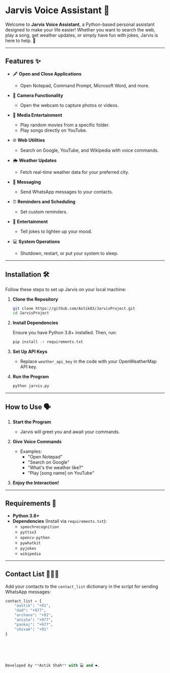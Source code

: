 # Jarvis Voice Assistant 🚀

Welcome to **Jarvis Voice Assistant**, a Python-based personal assistant designed to make your life easier! Whether you want to search the web, play a song, get weather updates, or simply have fun with jokes, Jarvis is here to help. 🌟

---

## Features ✨

- 🖋️ **Open and Close Applications**
  - Open Notepad, Command Prompt, Microsoft Word, and more.

- 📸 **Camera Functionality**
  - Open the webcam to capture photos or videos.

- 🎥 **Media Entertainment**
  - Play random movies from a specific folder.
  - Play songs directly on YouTube.

- 🌐 **Web Utilities**
  - Search on Google, YouTube, and Wikipedia with voice commands.

- 🌦️ **Weather Updates**
  - Fetch real-time weather data for your preferred city.

- 📧 **Messaging**
  - Send WhatsApp messages to your contacts.

- ⏰ **Reminders and Scheduling**
  - Set custom reminders.

- 🤣 **Entertainment**
  - Tell jokes to lighten up your mood.

- 💻 **System Operations**
  - Shutdown, restart, or put your system to sleep.

---

## Installation 🛠️

Follow these steps to set up Jarvis on your local machine:

1. **Clone the Repository**

   ```bash
   git clone https://github.com/Astik83/JarvisProject.git
   cd JarvisProject
   ```

2. **Install Dependencies**

   Ensure you have Python 3.8+ installed. Then, run:

   ```bash
   pip install -r requirements.txt
   ```

3. **Set Up API Keys**

   - Replace `weather_api_key` in the code with your OpenWeatherMap API key.

4. **Run the Program**

   ```bash
   python jarvis.py
   ```

---

## How to Use 🗣️

1. **Start the Program**
   - Jarvis will greet you and await your commands.

2. **Give Voice Commands**
   - Examples:
     - "Open Notepad"
     - "Search on Google"
     - "What's the weather like?"
     - "Play [song name] on YouTube"

3. **Enjoy the Interaction!**

---

## Requirements 🧰

- **Python 3.8+**
- **Dependencies** (Install via `requirements.txt`):
  - `speechrecognition`
  - `pyttsx3`
  - `opencv-python`
  - `pywhatkit`
  - `pyjokes`
  - `wikipedia`

---

## Contact List 🧑‍🤝‍🧑

Add your contacts to the `contact_list` dictionary in the script for sending WhatsApp messages:

```python
contact_list = {
    "aastik": "+91",
    "dad": "+977",
    "archana": "+91",
    "anisha": "+977",
    "pankaj": "+977",
    "shivam": "+91"
}






Developed by **Astik Shah** with 💻 and ❤️.

